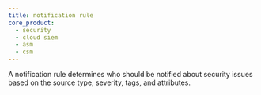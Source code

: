 ```yaml
---
title: notification rule
core_product:
  - security
  - cloud siem
  - asm
  - csm
---
```

A notification rule determines who should be notified about security issues based on the source type, severity, tags, and attributes.